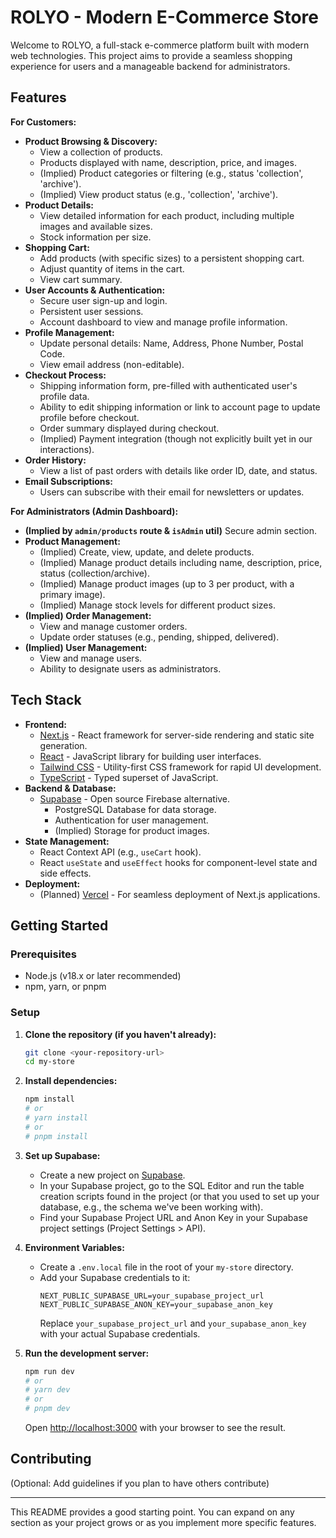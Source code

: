 # ROLYO - Modern E-Commerce Store

Welcome to ROLYO, a full-stack e-commerce platform built with modern web technologies. This project aims to provide a seamless shopping experience for users and a manageable backend for administrators.

## Features

**For Customers:**
*   **Product Browsing & Discovery:**
    *   View a collection of products.
    *   Products displayed with name, description, price, and images.
    *   (Implied) Product categories or filtering (e.g., status 'collection', 'archive').
    *   (Implied) View product status (e.g., 'collection', 'archive').
*   **Product Details:**
    *   View detailed information for each product, including multiple images and available sizes.
    *   Stock information per size.
*   **Shopping Cart:**
    *   Add products (with specific sizes) to a persistent shopping cart.
    *   Adjust quantity of items in the cart.
    *   View cart summary.
*   **User Accounts & Authentication:**
    *   Secure user sign-up and login.
    *   Persistent user sessions.
    *   Account dashboard to view and manage profile information.
*   **Profile Management:**
    *   Update personal details: Name, Address, Phone Number, Postal Code.
    *   View email address (non-editable).
*   **Checkout Process:**
    *   Shipping information form, pre-filled with authenticated user's profile data.
    *   Ability to edit shipping information or link to account page to update profile before checkout.
    *   Order summary displayed during checkout.
    *   (Implied) Payment integration (though not explicitly built yet in our interactions).
*   **Order History:**
    *   View a list of past orders with details like order ID, date, and status.
*   **Email Subscriptions:**
    *   Users can subscribe with their email for newsletters or updates.

**For Administrators (Admin Dashboard):**
*   **(Implied by `admin/products` route & `isAdmin` util)** Secure admin section.
*   **Product Management:**
    *   (Implied) Create, view, update, and delete products.
    *   (Implied) Manage product details including name, description, price, status (collection/archive).
    *   (Implied) Manage product images (up to 3 per product, with a primary image).
    *   (Implied) Manage stock levels for different product sizes.
*   **(Implied) Order Management:**
    *   View and manage customer orders.
    *   Update order statuses (e.g., pending, shipped, delivered).
*   **(Implied) User Management:**
    *   View and manage users.
    *   Ability to designate users as administrators.

## Tech Stack

*   **Frontend:**
    *   [Next.js](https://nextjs.org/) - React framework for server-side rendering and static site generation.
    *   [React](https://reactjs.org/) - JavaScript library for building user interfaces.
    *   [Tailwind CSS](https://tailwindcss.com/) - Utility-first CSS framework for rapid UI development.
    *   [TypeScript](https://www.typescriptlang.org/) - Typed superset of JavaScript.
*   **Backend & Database:**
    *   [Supabase](https://supabase.io/) - Open source Firebase alternative.
        *   PostgreSQL Database for data storage.
        *   Authentication for user management.
        *   (Implied) Storage for product images.
*   **State Management:**
    *   React Context API (e.g., `useCart` hook).
    *   React `useState` and `useEffect` hooks for component-level state and side effects.
*   **Deployment:**
    *   (Planned) [Vercel](https://vercel.com/) - For seamless deployment of Next.js applications.

## Getting Started

### Prerequisites

*   Node.js (v18.x or later recommended)
*   npm, yarn, or pnpm

### Setup

1.  **Clone the repository (if you haven't already):**
    ```bash
    git clone <your-repository-url>
    cd my-store
    ```

2.  **Install dependencies:**
    ```bash
    npm install
    # or
    # yarn install
    # or
    # pnpm install
    ```

3.  **Set up Supabase:**
    *   Create a new project on [Supabase](https://supabase.io/).
    *   In your Supabase project, go to the SQL Editor and run the table creation scripts found in the project (or that you used to set up your database, e.g., the schema we've been working with).
    *   Find your Supabase Project URL and Anon Key in your Supabase project settings (Project Settings > API).

4.  **Environment Variables:**
    *   Create a `.env.local` file in the root of your `my-store` directory.
    *   Add your Supabase credentials to it:
        ```env
        NEXT_PUBLIC_SUPABASE_URL=your_supabase_project_url
        NEXT_PUBLIC_SUPABASE_ANON_KEY=your_supabase_anon_key
        ```
        Replace `your_supabase_project_url` and `your_supabase_anon_key` with your actual Supabase credentials.

5.  **Run the development server:**
    ```bash
    npm run dev
    # or
    # yarn dev
    # or
    # pnpm dev
    ```
    Open [http://localhost:3000](http://localhost:3000) with your browser to see the result.

## Contributing

(Optional: Add guidelines if you plan to have others contribute)

---

This README provides a good starting point. You can expand on any section as your project grows or as you implement more specific features.